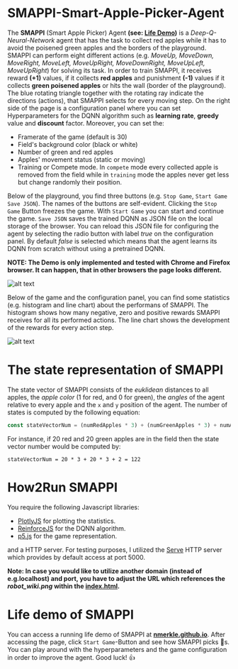 # SMAPPI-Smart-Apple-Picker-Agent

The **SMAPPI** (Smart Apple Picker) Agent **(see: [Life Demo](https://nmerkle.github.io))** is a *Deep-Q-Neural-Network* agent that has the task to collect red apples while it has to avoid the poisened green apples and the borders of the playground. SMAPPI can perform eight different actions (e.g. *MoveUp, MoveDown, MoveRight, MoveLeft, MoveUpRight, MoveDownRight, MoveUpLeft, MoveUpRight*) for solving its task. In order to train SMAPPI, it receives reward **(+1)** values, if it collects **red apples** and punishment **(-1)** values if it collects **green poisened apples** or hits the wall (border of the playground). The blue rotating triangle together with the rotating ray indicate the directions (actions), that SMAPPI selects for every moving step. On the right side of the page is a configuration panel where you can set Hyperparameters for the DQNN algorithm such as **learning rate**, **greedy** value and **discount** factor. Moreover, you can set the: 
* Framerate of the game (default is 30)
* Field's background color (black or white)
* Number of green and red apples
* Apples' movement status (static or moving)
* Training or Compete mode. In ``compete`` mode every collected apple is removed from the field while in ``training`` mode the apples never get less but change randomly their position.

Below of the playground, you find three buttons (e.g. ``Stop Game``, ``Start Game`` ``Save JSON``). The names of the buttons are self-evident. Clicking the ``Stop Game`` Button freezes the game. With ``Start Game`` you can start and continue the game. ``Save JSON`` saves the trained DQNN as JSON file on the local storage of the browser. You can reload this JSON file for configuring the agent by selecting the radio button with label *true*  on the configuration panel. By default *false* is selected which means that the agent learns its DQNN from scratch without using a pretrained DQNN.

**NOTE: The Demo is only implemented and tested with Chrome and Firefox browser. It can happen, that in other browsers the page looks different.**

![alt text](https://github.com/nmerkle/SMAPPI-Smart-Apple-Picker-Agent/blob/master/screenshot1.png "Screenshot of the SMAPPI game.")

Below of the game and the configuration panel, you can find some statistics (e.g. histogram and line chart) about the performans of SMAPPI. The histogram shows how many negative, zero and positive rewards SMAPPI receives for all its performed actions. The line chart shows the development of the rewards for every action step. 

![alt text](https://github.com/nmerkle/SMAPPI-Smart-Apple-Picker-Agent/blob/master/screenshot2.png "Screenshot of the SMAPPI game.")

# The state representation of SMAPPI
The state vector of SMAPPI consists of the *euklidean* distances to all apples, the *apple color* (1 for red, and 0 for green), the *angles* of the agent relative to every apple and the ``x`` and ``y`` position of the agent. The number of states is computed by the following equation:

``` javascript
const stateVectorNum = (numRedApples * 3) + (numGreenApples * 3) + numAgentCoordinates
```
For instance, if 20 red and 20 green apples are in the field then the state vector number would be computed by:

``` console
stateVectorNum = 20 * 3 + 20 * 3 + 2 = 122
```

# How2Run SMAPPI
You require the following Javascript libraries:
* [PlotlyJS](https://github.com/plotly/plotly.js/) for plotting the statistics.
* [ReinforceJS](https://github.com/karpathy/reinforcejs/blob/master/index.html) for the DQNN algorithm.
* [p5.js](https://github.com/processing/p5.js) for the game representation.

and a HTTP server. For testing purposes, I utilized the [Serve](https://github.com/zeit/serve) HTTP server which provides by default access at port 5000. 

**Note: In case you would like to utilize another domain (instead of e.g.localhost) and port, you have to adjust the URL which references the *robot_wiki.png* within the [index.html](https://github.com/nmerkle/nmerkle.github.io/blob/master/index.html).**

# Life demo of SMAPPI
You can access a running life demo of SMAPPI at **[nmerkle.github.io](https://nmerkle.github.io)**. After accessing the page, click ``Start Game``-Button and see how SMAPPI picks :apple:s. You can play around with the hyperparameters and the game configuration in order to improve the agent. Good luck! :+1:
